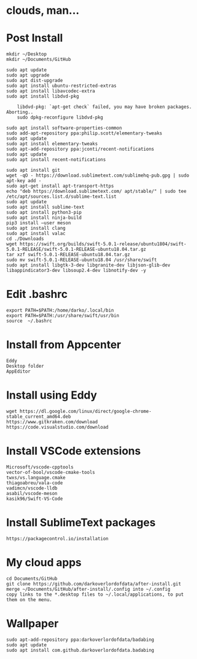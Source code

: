 # clouds, man...


Post Install
===================================================

    mkdir ~/Desktop
    mkdir ~/Documents/GitHub

    sudo apt update 
    sudo apt upgrade 
    sudo apt dist-upgrade 
    sudo apt install ubuntu-restricted-extras 
    sudo apt install libavcodec-extra 
    sudo apt install libdvd-pkg  

        libdvd-pkg: `apt-get check` failed, you may have broken packages. Aborting..
        sudo dpkg-reconfigure libdvd-pkg 

    sudo apt install software-properties-common 
    sudo add-apt-repository ppa:philip.scott/elementary-tweaks 
    sudo apt update 
    sudo apt install elementary-tweaks 
    sudo apt-add-repository ppa:jconti/recent-notifications
    sudo apt update 
    sudo apt install recent-notifications
    
    sudo apt install git 
    wget -qO - https://download.sublimetext.com/sublimehq-pub.gpg | sudo apt-key add - 
    sudo apt-get install apt-transport-https 
    echo "deb https://download.sublimetext.com/ apt/stable/" | sudo tee /etc/apt/sources.list.d/sublime-text.list 
    sudo apt update 
    sudo apt install sublime-text 
    sudo apt install python3-pip 
    sudo apt install ninja-build 
    pip3 install –user meson 
    sudo apt install clang 
    sudo apt install valac
    cd ./Downloads
    wget https://swift.org/builds/swift-5.0.1-release/ubuntu1804/swift-5.0.1-RELEASE/swift-5.0.1-RELEASE-ubuntu18.04.tar.gz
    tar xzf swift-5.0.1-RELEASE-ubuntu18.04.tar.gz
    sudo mv swift-5.0.1-RELEASE-ubuntu18.04 /usr/share/swift
    sudo apt install libgtk-3-dev libgranite-dev libjson-glib-dev libappindicator3-dev libsoup2.4-dev libnotify-dev -y



Edit .bashrc
===================================================

    export PATH=$PATH:/home/darko/.local/bin
    export PATH=$PATH:/usr/share/swift/usr/bin
    source  ~/.bashrc

Install from Appcenter
===================================================

    Eddy 
    Desktop folder 
    AppEditor  

Install using Eddy
===================================================

    wget https://dl.google.com/linux/direct/google-chrome-stable_current_amd64.deb
    https://www.gitkraken.com/download
    https://code.visualstudio.com/download

Install VSCode extensions
===================================================

    Microsoft/vscode-cpptools
    vector-of-bool/vscode-cmake-tools
    twxs/vs.language.cmake
    thiagoabreu/vala-code
    vadimcn/vscode-lldb
    asabil/vscode-meson
    kasik96/Swift-VS-Code

Install SublimeText packages
===================================================

    https://packagecontrol.io/installation


My cloud apps
===================================================

    cd Documents/GitHub
    git clone https://github.com/darkoverlordofdata/after-install.git
    merge ~/Documents/GitHub/after-install/.config into ~/.config
    copy links to the *.desktop files to ~/.local/applications, to put them on the menu.

Wallpaper
===================================================

    sudo apt-add-repository ppa:darkoverlordofdata/badabing
    sudo apt update 
    sudo apt install com.github.darkoverlordofdata.badabing

    
